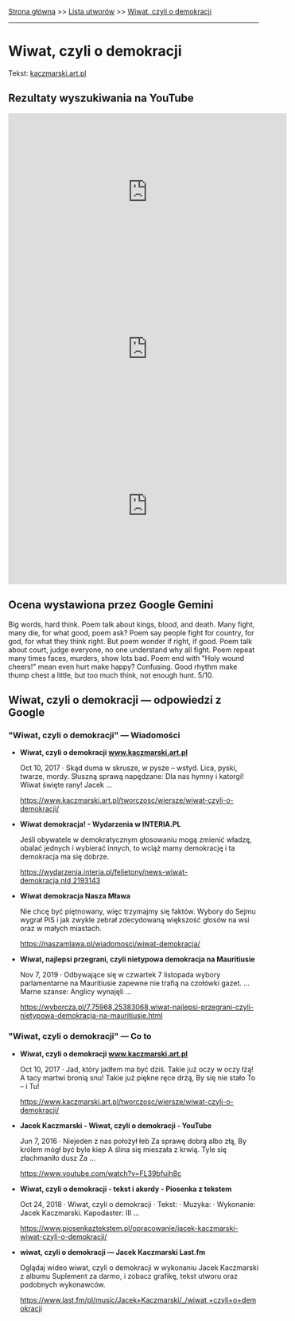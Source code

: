 [Strona główna](../index.md) >> [Lista utworów](../list.md) >> [Wiwat, czyli o demokracji](640.md)

---

# Wiwat, czyli o demokracji

Tekst: [kaczmarski.art.pl](https://www.kaczmarski.art.pl/tworczosc/wiersze/wiwat-czyli-o-demokracji/)

## Rezultaty wyszukiwania na YouTube

<iframe width="560" height="315" src="https://www.youtube.com/embed/FL39bfujh8c?si=IdontcarewhotheIRSsendsImnotpayingtaxes" title="YouTube video player" frameborder="0" allow="accelerometer; autoplay; clipboard-write; encrypted-media; gyroscope; picture-in-picture; web-share" referrerpolicy="strict-origin-when-cross-origin" allowfullscreen></iframe>

<iframe width="560" height="315" src="https://www.youtube.com/embed/MLFIUTOrA7E?si=IdontcarewhotheIRSsendsImnotpayingtaxes" title="YouTube video player" frameborder="0" allow="accelerometer; autoplay; clipboard-write; encrypted-media; gyroscope; picture-in-picture; web-share" referrerpolicy="strict-origin-when-cross-origin" allowfullscreen></iframe>

<iframe width="560" height="315" src="https://www.youtube.com/embed/aDAUfr2acGE?si=IdontcarewhotheIRSsendsImnotpayingtaxes" title="YouTube video player" frameborder="0" allow="accelerometer; autoplay; clipboard-write; encrypted-media; gyroscope; picture-in-picture; web-share" referrerpolicy="strict-origin-when-cross-origin" allowfullscreen></iframe>

## Ocena wystawiona przez Google Gemini

Big words, hard think. Poem talk about kings, blood, and death. Many fight, many die, for what good, poem ask? Poem say people fight for country, for god, for what they think right. But poem wonder if right, if good. Poem talk about court, judge everyone, no one understand why all fight. Poem repeat many times faces, murders, show lots bad. Poem end with "Holy wound cheers!" mean even hurt make happy? Confusing. Good rhythm make thump chest a little, but too much think, not enough hunt. 5/10.


## Wiwat, czyli o demokracji — odpowiedzi z Google

### "Wiwat, czyli o demokracji" — Wiadomości

- **Wiwat, czyli o demokracji www.kaczmarski.art.pl**

    Oct 10, 2017  ·  Skąd duma w skrusze, w pysze – wstyd. Lica, pyski, twarze, mordy. Słuszną sprawą napędzane: Dla nas hymny i katorgi! Wiwat święte rany! Jacek ... 

   <https://www.kaczmarski.art.pl/tworczosc/wiersze/wiwat-czyli-o-demokracji/>
- **Wiwat demokracja! - Wydarzenia w INTERIA.PL**

    Jeśli obywatele w demokratycznym głosowaniu mogą zmienić władzę, obalać jednych i wybierać innych, to wciąż mamy demokrację i ta demokracja ma się dobrze. 

   <https://wydarzenia.interia.pl/felietony/news-wiwat-demokracja,nId,2193143>
- **Wiwat demokracja  Nasza Mława**

    Nie chcę być piętnowany, więc trzymajmy się faktów. Wybory do Sejmu wygrał PiS i jak zwykle zebrał zdecydowaną większość głosów na wsi oraz w małych miastach. 

   <https://naszamlawa.pl/wiadomosci/wiwat-demokracja/>
- **Wiwat, najlepsi przegrani, czyli nietypowa demokracja na Mauritiusie**

    Nov 7, 2019  ·  Odbywające się w czwartek 7 listopada wybory parlamentarne na Mauritiusie zapewne nie trafią na czołówki gazet. ... Marne szanse: Anglicy wynajęli ... 

   <https://wyborcza.pl/7,75968,25383068,wiwat-najlepsi-przegrani-czyli-nietypowa-demokracja-na-mauritiusie.html>

### "Wiwat, czyli o demokracji" — Co to

- **Wiwat, czyli o demokracji www.kaczmarski.art.pl**

    Oct 10, 2017  ·  Jad, który jadłem ma być dziś. Takie już oczy w oczy łżą! A tacy martwi bronią snu! Takie już piękne ręce drżą, By się nie stało To – i Tu! 

   <https://www.kaczmarski.art.pl/tworczosc/wiersze/wiwat-czyli-o-demokracji/>
- **Jacek Kaczmarski - Wiwat, czyli o demokracji - YouTube**

    Jun 7, 2016  ·  Niejeden z nas położył łeb Za sprawę dobrą albo złą, By królem mógł być byle kiep A ślina się mieszała z krwią. Tyle się złachmaniło dusz Za ... 

   <https://www.youtube.com/watch?v=FL39bfujh8c>
- **Wiwat, czyli o demokracji - tekst i akordy - Piosenka z tekstem**

    Oct 24, 2018  ·  Wiwat, czyli o demokracji · Tekst: · Muzyka: · Wykonanie: Jacek Kaczmarski. Kapodaster: III ... 

   <https://www.piosenkaztekstem.pl/opracowanie/jacek-kaczmarski-wiwat-czyli-o-demokracji/>
- **wiwat, czyli o demokracji — Jacek Kaczmarski  Last.fm**

    Oglądaj wideo wiwat, czyli o demokracji w wykonaniu Jacek Kaczmarski z albumu Suplement za darmo, i zobacz grafikę, tekst utworu oraz podobnych wykonawców. 

   <https://www.last.fm/pl/music/Jacek+Kaczmarski/_/wiwat,+czyli+o+demokracji>

